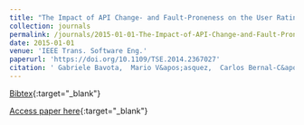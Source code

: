 ```yaml
---
title: "The Impact of API Change- and Fault-Proneness on the User Ratings of Android Apps"
collection: journals
permalink: /journals/2015-01-01-The-Impact-of-API-Change-and-Fault-Proneness-on-the-User-Ratings-of-Android-Apps
date: 2015-01-01
venue: 'IEEE Trans. Software Eng.'
paperurl: 'https://doi.org/10.1109/TSE.2014.2367027'
citation: ' Gabriele Bavota,  Mario V&apos;asquez,  Carlos Bernal-C&apos;ardenas,  Massimiliano Di Penta,  Rocco Oliveto,  Denys Poshyvanyk, &quot;The Impact of API Change- and Fault-Proneness on the User Ratings of Android Apps.&quot; IEEE Trans. Software Eng., 2015.'
---
```

[Bibtex](https://dblp.org/rec/bib/journals/tse/BavotaVBPOP15){:target="_blank"}

[Access paper here](https://doi.org/10.1109/TSE.2014.2367027){:target="_blank"}
